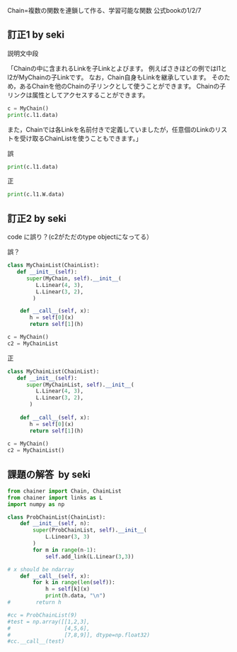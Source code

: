 Chain=複数の関数を連鎖して作る、学習可能な関数
公式bookの1/2/7

## 訂正1  by seki

説明文中段

「Chainの中に含まれるLinkを子Linkとよびます。 例えばさきほどの例ではl1とl2がMyChainの子Linkです。 なお，Chain自身もLinkを継承しています。 そのため，あるChainを他のChainの子リンクとして使うことができます。
Chainの子リンクは属性としてアクセスすることができます。

```python
c = MyChain()
print(c.l1.data)
```

また，Chainでは各Linkを名前付きで定義していましたが，任意個のLinkのリストを受け取るChainListを使うこともできます。」

誤

```python 
print(c.l1.data)
```

正

```python
print(c.l1.W.data)
```

## 訂正2  by seki

code に誤り？(c2がただのtype objectになってる）

誤？

```python
class MyChainList(ChainList):
   def __init__(self):
      super(MyChain, self).__init__(
         L.Linear(4, 3),
         L.Linear(3, 2),
        )

    def __call__(self, x):
       h = self[0](x)
       return self[1](h)

c = MyChain()
c2 = MyChainList
```

正

```python
class MyChainList(ChainList):  
   def __init__(self):        
      super(MyChainList, self).__init__(
         L.Linear(4, 3),    
         L.Linear(3, 2),
       )
       
    def __call__(self, x):     
       h = self[0](x)  
       return self[1](h)      
  
c = MyChain()    
c2 = MyChainList()
```

## 課題の解答  by seki
```python
from chainer import Chain, ChainList
from chainer import links as L
import numpy as np

class ProbChainList(ChainList):
    def __init__(self, n):
        super(ProbChainList, self).__init__(
            L.Linear(3, 3)
        )
        for m in range(n-1):
            self.add_link(L.Linear(3,3))

# x should be ndarray
    def __call__(self, x):
        for k in range(len(self)):
            h = self[k](x)
            print(h.data, "\n")
#        return h

#cc = ProbChainList(9)
#test = np.array([[1,2,3],
#                 [4,5,6],
#                 [7,8,9]], dtype=np.float32)
#cc.__call__(test)
